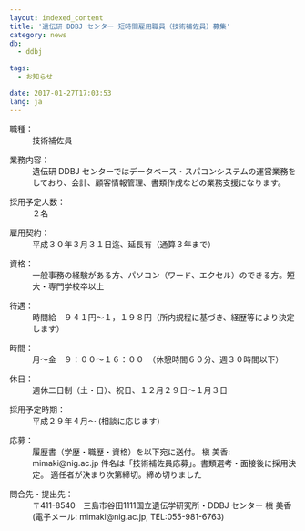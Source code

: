 ```yaml
---
layout: indexed_content
title: '遺伝研 DDBJ センター 短時間雇用職員（技術補佐員）募集'
category: news
db:
  - ddbj

tags:
  - お知らせ

date: 2017-01-27T17:03:53
lang: ja
---
```


<dl>
    <dt>職種：</dt>
    <dd>技術補佐員</dd>
</dl>

<dl>
    <dt>業務内容：</dt>
    <dd>遺伝研 DDBJ センターではデータベース・スパコンシステムの運営業務をしており、会計、顧客情報管理、書類作成などの業務支援になります。</dd>
</dl>

<dl>
    <dt>採用予定人数：</dt>
    <dd>２名</dd>
</dl>

<dl>
    <dt>雇用契約：</dt>
    <dd>平成３０年３月３１日迄、延長有（通算３年まで）</dd>
</dl>

<dl>
    <dt>資格：</dt>
    <dd>一般事務の経験がある方、パソコン（ワード、エクセル）のできる方。短大・専門学校卒以上</dd>
</dl>

<dl>
    <dt>待遇：</dt>
    <dd>時間給　９４１円～１，１９８円（所内規程に基づき、経歴等により決定します）</dd>
</dl>

<dl>
    <dt>時間：</dt>
    <dd>月～金　９：００～１６：００　（休憩時間６０分、週３０時間以下）</dd>
</dl>

<dl>
    <dt>休日：</dt>
    <dd>週休二日制（土・日）、祝日、１２月２９日～１月３日</dd>
</dl>

<dl>
    <dt>採用予定時期：</dt>
    <dd>平成２９年４月～ (相談に応じます)</dd>
</dl>

<dl>
    <dt>応募：</dt>
    <dd>履歴書（学歴・職歴・資格）を以下宛に送付。 槇 美香: mimaki@nig.ac.jp 件名は「技術補佐員応募」。書類選考・面接後に採用決定。 適任者が決まり次第締切。<span class="red bold">締め切りました</span></dd>
</dl>

<dl>
    <dt>問合先・提出先：</dt>
    <dd>〒411-8540　三島市谷田1111国立遺伝学研究所・DDBJ センター 槇 美香 (電子メール: mimaki@nig.ac.jp, TEL:055-981-6763)</dd>
</dl>
